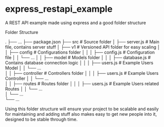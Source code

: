 # express_restapi_example

A REST API example made using express and a good folder structure

Folder Structure

.
├── ...
├── package.json
├── src                         # Source folder
│   ├── server.js               # Main file, contains server stuff
│   ├── v1                      # Versioned API folder for easy scaling
│   │   ├── config              # Configurations folder
│   │   │   ├── config.js       # Configuration file
│   │   └── ...
│   │   ├── model               # Models folder
│   │   │   ├── database.js     # Contains database connection logic
│   │   │   ├── users.js        # Example Users Model
│   │   └── ...     
│   │   ├── controller          # Controllers folder
│   │   │   ├── users.js        # Example Users Controller
│   │   └── ...     
│   │   ├── routes              # Routes folder
│   │   │   ├── users.js        # Example Users related Routes
│   │   └── ...     
│   └── ...                 
└── ...


Using this folder structure will ensure your project to be scalable and easily for maintaining and adding stuff also makes easy to get new people into it, designed to be stable through time.
